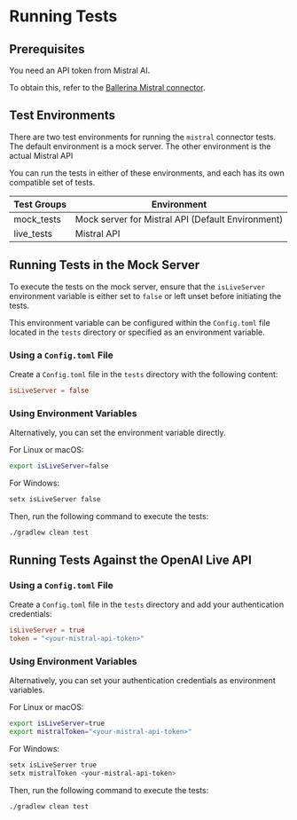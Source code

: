 # Running Tests

## Prerequisites

You need an API token from Mistral AI.

To obtain this, refer to the [Ballerina Mistral connector](https://github.com/ballerina-platform/module-ballerinax-mistral/blob/main/ballerina/Module.md).

## Test Environments

There are two test environments for running the `mistral` connector tests. The default environment is a mock server. The other environment is the actual Mistral API

You can run the tests in either of these environments, and each has its own compatible set of tests.

| Test Groups | Environment                                       |
|-------------|---------------------------------------------------|
| mock_tests  | Mock server for Mistral API (Default Environment)  |
| live_tests  | Mistral API                                        |

## Running Tests in the Mock Server

To execute the tests on the mock server, ensure that the `isLiveServer` environment variable is either set to `false` or left unset before initiating the tests.

This environment variable can be configured within the `Config.toml` file located in the `tests` directory or specified as an environment variable.

### Using a `Config.toml` File

Create a `Config.toml` file in the `tests` directory with the following content:

```toml
isLiveServer = false
```

### Using Environment Variables

Alternatively, you can set the environment variable directly.

For Linux or macOS:

```bash
export isLiveServer=false
```

For Windows:

```bash
setx isLiveServer false
```

Then, run the following command to execute the tests:

```bash
./gradlew clean test
```

## Running Tests Against the OpenAI Live API

### Using a `Config.toml` File

Create a `Config.toml` file in the `tests` directory and add your authentication credentials:

```toml
isLiveServer = true
token = "<your-mistral-api-token>"
```

### Using Environment Variables

Alternatively, you can set your authentication credentials as environment variables.

For Linux or macOS:

```bash
export isLiveServer=true
export mistralToken="<your-mistral-api-token>"
```

For Windows:

```bash
setx isLiveServer true
setx mistralToken <your-mistral-api-token>
```

Then, run the following command to execute the tests:

```bash
./gradlew clean test
```